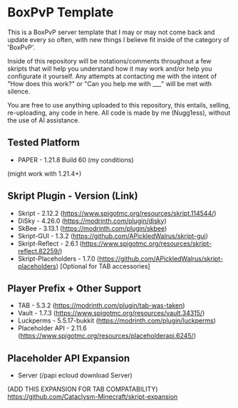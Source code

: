 # BoxPvP Template

This is a BoxPvP server template that I may or may not come back and update every so often, with new things I believe fit inside of the category of 'BoxPvP'.

Inside of this repository will be notations/comments throughout a few skripts that will help you understand how it may work and/or help you configurate it yourself.
Any attempts at contacting me with the intent of "How does this work?" or "Can you help me with ___" will be met with silence.

You are free to use anything uploaded to this repository, this entails, selling, re-uploading, any code in here.
All code is made by me (Nugg1ess), without the use of AI assistance.


## Tested Platform

- PAPER - 1.21.8 Build 60 (my conditions)

(might work with 1.21.4+)


## Skript Plugin - Version (Link)

- Skript - 2.12.2 (https://www.spigotmc.org/resources/skript.114544/)
- DiSky - 4.26.0 (https://modrinth.com/plugin/disky)
- SkBee - 3.13.1 (https://modrinth.com/plugin/skbee)
- Skript-GUI - 1.3.2 (https://github.com/APickledWalrus/skript-gui)
- Skript-Reflect - 2.6.1 (https://www.spigotmc.org/resources/skript-reflect.82259/)
- Skript-Placeholders - 1.7.0 (https://github.com/APickledWalrus/skript-placeholders) [Optional for TAB accessories]


## Player Prefix + Other Support

- TAB - 5.3.2 (https://modrinth.com/plugin/tab-was-taken)
- Vault - 1.7.3 (https://www.spigotmc.org/resources/vault.34315/)
- Luckperms - 5.5.17-bukkit (https://modrinth.com/plugin/luckperms)
- Placeholder API - 2.11.6 (https://www.spigotmc.org/resources/placeholderapi.6245/)


## Placeholder API Expansion

- Server (/papi ecloud download Server)

(ADD THIS EXPANSION FOR TAB COMPATABILITY)
https://github.com/Cataclysm-Minecraft/skript-expansion